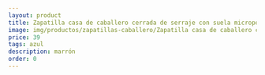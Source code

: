 ```yaml
---
layout: product
title: Zapatilla casa de caballero cerrada de serraje con suela microporosa 
image: img/productos/zapatillas-caballero/Zapatilla casa de caballero cerrada de serraje con suela microporosa =39 =azul =marrón.webp
price: 39 
tags: azul 
description: marrón
order: 0
---
```

